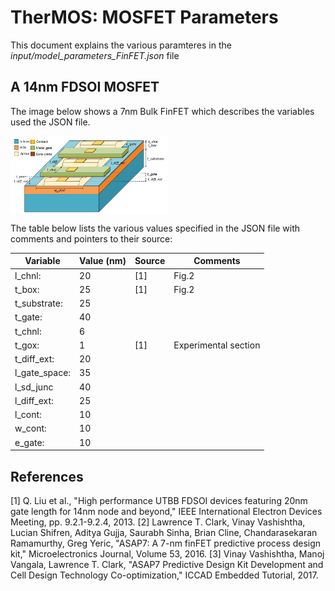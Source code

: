 # TherMOS: MOSFET Parameters

This document explains the various paramteres in the
*input/model_parameters_FinFET.json* file

## A 14nm FDSOI MOSFET

The image below shows a 7nm Bulk FinFET which describes the variables
used the JSON file.

<img align = "center" width="50%" src="image/PlanarSOI.png">

The table below lists the various values specified in the JSON file with
comments and pointers to their source:

| Variable      	| Value (nm) 	| Source 	| Comments             	|
|---------------	|------------	|--------	|----------------------	|
| l_chnl:       	| 20         	| [1]    	| Fig.2                	|
| t_box:        	| 25         	| [1]    	| Fig.2                	|
| t_substrate:  	| 25         	|        	|                      	|
| t_gate:       	| 40         	|        	|                      	|
| t_chnl:       	| 6          	|        	|                      	|
| t_gox:        	| 1          	| [1]    	| Experimental section 	|
| t_diff_ext:   	| 20         	|        	|                      	|
| l_gate_space: 	| 35         	|        	|                      	|
| l_sd_junc     	| 40         	|        	|                      	|
| l_diff_ext:   	| 25         	|        	|                      	|
| l_cont:       	| 10         	|        	|                      	|
| w_cont:       	| 10         	|        	|                      	|
| e_gate:       	| 10         	|        	|                      	|


## References
[1] Q. Liu et al., "High performance UTBB FDSOI devices featuring 20nm gate length for 14nm node and beyond," IEEE International Electron Devices Meeting, pp. 9.2.1-9.2.4, 2013.
[2] Lawrence T. Clark, Vinay Vashishtha, Lucian Shifren, Aditya Gujja, Saurabh Sinha, Brian Cline, Chandarasekaran Ramamurthy, Greg Yeric,
"ASAP7: A 7-nm finFET predictive process design kit," Microelectronics Journal, Volume 53, 2016.
[3] Vinay Vashishtha, Manoj Vangala, Lawrence T. Clark, "ASAP7 Predictive Design
Kit Development and Cell Design Technology Co-optimization," ICCAD Embedded
Tutorial, 2017.

